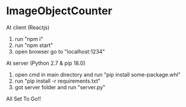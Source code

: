# ImageObjectCounter

At client (Reactjs)
1. run "npm i"
2. run "npm start"
3. open browser go to "localhost:1234"

At server (Python 2.7 & pip 18.0)
1. open cmd in main directory and run "pip install some-package.whl"
2. run "pip install -r requirements.txt"
3. got server folder and run "server.py"

All Set To Go!!

